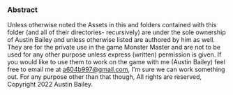 ### Abstract

Unless otherwise noted the Assets in this and folders contained with this folder (and all of their directories- recursively) are under the sole ownership of Austin Bailey and unless otherwise listed are authored by him as well. They are for the private use in the game Monster Master and are not to be used for any other purpose unless express (written) permission is given. If you would like to use them to work on the game with me (Austin Bailey) feel free to email me at a604b997@gmail.com, I'm sure we can work something out. For any purpose other than that though, All rights are reserved, Copyright 2022 Austin Bailey.